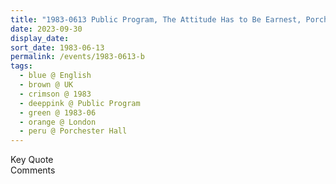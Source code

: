 ```yaml
---
title: "1983-0613 Public Program, The Attitude Has to Be Earnest, Porchester Hall, Porchester Road, London, W2, UK"
date: 2023-09-30
display_date: 
sort_date: 1983-06-13
permalink: /events/1983-0613-b
tags:
  - blue @ English
  - brown @ UK
  - crimson @ 1983
  - deeppink @ Public Program
  - green @ 1983-06
  - orange @ London
  - peru @ Porchester Hall
---
```


<wave-list>
  <list-title color="green" width="75">Key Quote</list-title>
  <list-item color="BlanchedAlmond"  width="200"></list-item>
  <list-item color="Lavender"></list-item>
  <list-item color="BlanchedAlmond"></list-item>
</wave-list>

<br>

<wave-list>
  <list-title color="green" width="75">Comments</list-title>
  <list-item color="BlanchedAlmond"  width="200"></list-item>
  <list-item color="Lavender"></list-item>
  <list-item color="BlanchedAlmond"></list-item>
</wave-list>